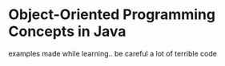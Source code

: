 # Object-Oriented Programming Concepts in Java
examples made while learning.. be careful a lot of terrible code
